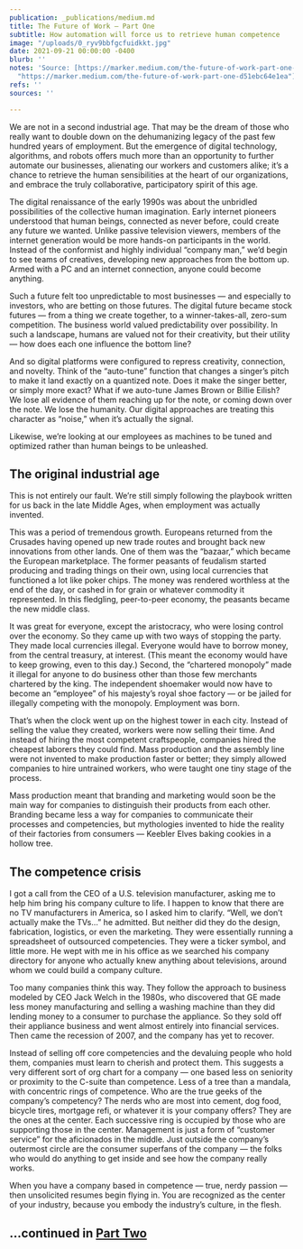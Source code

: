 ```yaml
---
publication: _publications/medium.md
title: The Future of Work — Part One
subtitle: How automation will force us to retrieve human competence
image: "/uploads/0_ryv9bbfgcfuidkkt.jpg"
date: 2021-09-21 00:00:00 -0400
blurb: ''
notes: 'Source: [https://marker.medium.com/the-future-of-work-part-one-d51ebc64e1ea](https://marker.medium.com/the-future-of-work-part-one-d51ebc64e1ea
  "https://marker.medium.com/the-future-of-work-part-one-d51ebc64e1ea")'
refs: ''
sources: ''

---
```

We are not in a second industrial age. That may be the dream of those who really want to double down on the dehumanizing legacy of the past few hundred years of employment. But the emergence of digital technology, algorithms, and robots offers much more than an opportunity to further automate our businesses, alienating our workers and customers alike; it’s a chance to retrieve the human sensibilities at the heart of our organizations, and embrace the truly collaborative, participatory spirit of this age.

The digital renaissance of the early 1990s was about the unbridled possibilities of the collective human imagination. Early internet pioneers understood that human beings, connected as never before, could create any future we wanted. Unlike passive television viewers, members of the internet generation would be more hands-on participants in the world. Instead of the conformist and highly individual “company man,” we’d begin to see teams of creatives, developing new approaches from the bottom up. Armed with a PC and an internet connection, anyone could become anything.

Such a future felt too unpredictable to most businesses — and especially to investors, who are betting on those futures. The digital future became stock futures — from a thing we create together, to a winner-takes-all, zero-sum competition. The business world valued predictability over possibility. In such a landscape, humans are valued not for their creativity, but their utility — how does each one influence the bottom line?

And so digital platforms were configured to repress creativity, connection, and novelty. Think of the “auto-tune” function that changes a singer’s pitch to make it land exactly on a quantized note. Does it make the singer better, or simply more exact? What if we auto-tune James Brown or Billie Eilish? We lose all evidence of them reaching up for the note, or coming down over the note. We lose the humanity. Our digital approaches are treating this character as “noise,” when it’s actually the signal.

Likewise, we’re looking at our employees as machines to be tuned and optimized rather than human beings to be unleashed.

## **The original industrial age**

This is not entirely our fault. We’re still simply following the playbook written for us back in the late Middle Ages, when employment was actually invented.

This was a period of tremendous growth. Europeans returned from the Crusades having opened up new trade routes and brought back new innovations from other lands. One of them was the “bazaar,” which became the European marketplace. The former peasants of feudalism started producing and trading things on their own, using local currencies that functioned a lot like poker chips. The money was rendered worthless at the end of the day, or cashed in for grain or whatever commodity it represented. In this fledgling, peer-to-peer economy, the peasants became the new middle class.

It was great for everyone, except the aristocracy, who were losing control over the economy. So they came up with two ways of stopping the party. They made local currencies illegal. Everyone would have to borrow money, from the central treasury, at interest. (This meant the economy would have to keep growing, even to this day.) Second, the “chartered monopoly” made it illegal for anyone to do business other than those few merchants chartered by the king. The independent shoemaker would now have to become an “employee” of his majesty’s royal shoe factory — or be jailed for illegally competing with the monopoly. Employment was born.

That’s when the clock went up on the highest tower in each city. Instead of selling the value they created, workers were now selling their time. And instead of hiring the most competent craftspeople, companies hired the cheapest laborers they could find. Mass production and the assembly line were not invented to make production faster or better; they simply allowed companies to hire untrained workers, who were taught one tiny stage of the process.

Mass production meant that branding and marketing would soon be the main way for companies to distinguish their products from each other. Branding became less a way for companies to communicate their processes and competencies, but mythologies invented to hide the reality of their factories from consumers — Keebler Elves baking cookies in a hollow tree.

## **The competence crisis**

I got a call from the CEO of a U.S. television manufacturer, asking me to help him bring his company culture to life. I happen to know that there are no TV manufacturers in America, so I asked him to clarify. “Well, we don’t actually make the TVs…” he admitted. But neither did they do the design, fabrication, logistics, or even the marketing. They were essentially running a spreadsheet of outsourced competencies. They were a ticker symbol, and little more. He wept with me in his office as we searched his company directory for anyone who actually knew anything about televisions, around whom we could build a company culture.

Too many companies think this way. They follow the approach to business modeled by CEO Jack Welch in the 1980s, who discovered that GE made less money manufacturing and selling a washing machine than they did lending money to a consumer to purchase the appliance. So they sold off their appliance business and went almost entirely into financial services. Then came the recession of 2007, and the company has yet to recover.

Instead of selling off core competencies and the devaluing people who hold them, companies must learn to cherish and protect them. This suggests a very different sort of org chart for a company — one based less on seniority or proximity to the C-suite than competence. Less of a tree than a mandala, with concentric rings of competence. Who are the true geeks of the company’s competency? The nerds who are most into cement, dog food, bicycle tires, mortgage refi, or whatever it is your company offers? They are the ones at the center. Each successive ring is occupied by those who are supporting those in the center. Management is just a form of “customer service” for the aficionados in the middle. Just outside the company’s outermost circle are the consumer superfans of the company — the folks who would do anything to get inside and see how the company really works.

When you have a company based in competence — true, nerdy passion — then unsolicited resumes begin flying in. You are recognized as the center of your industry, because you embody the industry’s culture, in the flesh.

## **…continued in** [**Part Two**](https://medium.com/@rushkoff/the-future-of-work-part-two-f7f532ccc6b6)